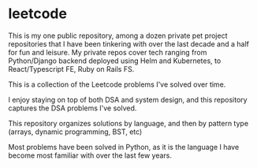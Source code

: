 # leetcode

This is my one public repository, among a dozen private pet project repositories that I have been tinkering with over the last decade and a half for fun and leisure. My private repos cover tech ranging from Python/Django backend deployed using Helm and Kubernetes, to React/Typescript FE, Ruby on Rails FS.

This is a collection of the Leetcode problems I've solved over time.

I enjoy staying on top of both DSA and system design, and this repository captures the DSA problems I've solved.

This repository organizes solutions by language, and then by pattern type (arrays, dynamic programming, BST, etc)

Most problems have been solved in Python, as it is the language I have become most familiar with over the last few years.
